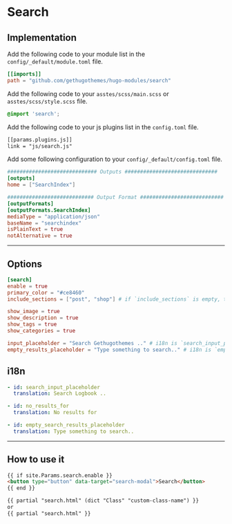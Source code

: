 # Search

## Implementation

Add the following code to your module list in the `config/_default/module.toml` file.

```toml
[[imports]]
path = "github.com/gethugothemes/hugo-modules/search"
```

Add the following code to your `asstes/scss/main.scss` or `asstes/scss/style.scss` file.

```scss
@import 'search';
```

Add the following code to your js plugins list in the `config.toml` file.

```html
[[params.plugins.js]]
link = "js/search.js"
```

Add some following configuration to your `config/_default/config.toml` file.

```toml
############################# Outputs ##############################
[outputs]
home = ["SearchIndex"]

############################ Output Format ###########################
[outputFormats]
[outputFormats.SearchIndex]
mediaType = "application/json"
baseName = "searchindex"
isPlainText = true
notAlternative = true
```

<hr>

## Options
```toml
[search]
enable = true
primary_color = "#ce8460"
include_sections = ["post", "shop"] # if `include_sections` is empty, then section's will come from `mainSections`

show_image = true
show_description = true
show_tags = true
show_categories = true

input_placeholder = "Search Gethugothemes .." # i18n is `search_input_placeholder`
empty_results_placeholder = "Type something to search.." # i18n is `empty_search_results_placeholder`
```

## i18n
```yaml
- id: search_input_placeholder
  translation: Search Logbook ..

- id: no_results_for
  translation: No results for

- id: empty_search_results_placeholder
  translation: Type something to search..
```

<hr>

## How to use it

```html
{{ if site.Params.search.enable }}
<button type="button" data-target="search-modal">Search</button>
{{ end }}

{{ partial "search.html" (dict "Class" "custom-class-name") }}
or
{{ partial "search.html" }}
```
